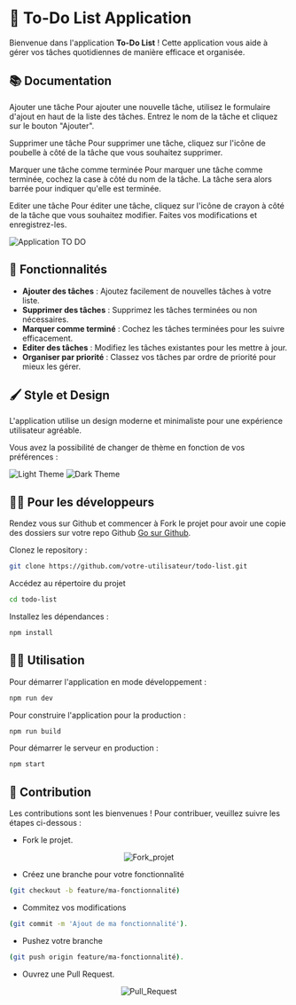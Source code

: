 # 📝 To-Do List Application

Bienvenue dans l'application **To-Do List** ! Cette application vous aide à gérer vos tâches quotidiennes de manière efficace et organisée.

## 📚 Documentation
Ajouter une tâche
Pour ajouter une nouvelle tâche, utilisez le formulaire d'ajout en haut de la liste des tâches. Entrez le nom de la tâche et cliquez sur le bouton "Ajouter".

Supprimer une tâche
Pour supprimer une tâche, cliquez sur l'icône de poubelle à côté de la tâche que vous souhaitez supprimer.

Marquer une tâche comme terminée
Pour marquer une tâche comme terminée, cochez la case à côté du nom de la tâche. La tâche sera alors barrée pour indiquer qu'elle est terminée.

Editer une tâche
Pour éditer une tâche, cliquez sur l'icône de crayon à côté de la tâche que vous souhaitez modifier. Faites vos modifications et enregistrez-les.

<div class="center">
<img class="rounded-md overflow-hidden w-full" alt="Application TO DO" src="https://github.com/Thomas-Zabalo/astro-todolist/assets/150163380/59add277-625c-4bbd-b96e-bd4621e9354f">
</div>

## 🚀 Fonctionnalités

- **Ajouter des tâches** : Ajoutez facilement de nouvelles tâches à votre liste.
- **Supprimer des tâches** : Supprimez les tâches terminées ou non nécessaires.
- **Marquer comme terminé** : Cochez les tâches terminées pour les suivre efficacement.
- **Editer des tâches** : Modifiez les tâches existantes pour les mettre à jour.
- **Organiser par priorité** : Classez vos tâches par ordre de priorité pour mieux les gérer.

## 🖌️ Style et Design
L'application utilise un design moderne et minimaliste pour une expérience utilisateur agréable. 

Vous avez la possibilité de changer de thème en fonction de vos préférences :

<div class="flex gap-4 center">
<img class="rounded-md overflow-hidden w-1/2 lg:w-1/3" alt="Light Theme" src="https://github.com/Thomas-Zabalo/astro-todolist/assets/150163380/0ba2c656-775b-481c-a5eb-0f1f3be6997f">
<img class="rounded-md overflow-hidden w-1/2 lg:w-1/3" alt="Dark Theme" src="https://github.com/Thomas-Zabalo/astro-todolist/assets/150163380/0b1a6e85-5260-4611-a069-3d740f0178b1">
</div>

## 🧑‍🚀 Pour les développeurs

Rendez vous sur Github et commencer à Fork le projet pour avoir une copie des dossiers sur votre repo Github
[Go sur Github](https://github.com/Thomas-Zabalo/astro-todolist).

Clonez le repository :
```sh
git clone https://github.com/votre-utilisateur/todo-list.git
```
Accédez au répertoire du projet
```sh
cd todo-list
```
Installez les dépendances :
```sh
npm install
```

## 🚴‍♂️ Utilisation

Pour démarrer l'application en mode développement :
```sh
npm run dev
```

Pour construire l'application pour la production :
```sh
npm run build
```

Pour démarrer le serveur en production :
```sh
npm start
```

## 🤝 Contribution 
Les contributions sont les bienvenues ! Pour contribuer, veuillez suivre les étapes ci-dessous :

- Fork le projet.
<div align="center">
<img class="w-full rounded-md overflow-hidden" alt="Fork_projet" src="https://github.com/Thomas-Zabalo/astro-todolist/assets/150163380/3eda186a-fa85-4ed1-ba56-1d93d0a05583">
</div>

- Créez une branche pour votre fonctionnalité 
```sh cp
(git checkout -b feature/ma-fonctionnalité)
```
- Commitez vos modifications 
```sh
(git commit -m 'Ajout de ma fonctionnalité').
```
- Pushez votre branche
```sh
(git push origin feature/ma-fonctionnalité).
```
- Ouvrez une Pull Request.

<div align="center">
<img class="w-full rounded-md overflow-hidden" alt="Pull_Request" src="https://github.com/Thomas-Zabalo/astro-todolist/assets/150163380/60aa919a-aa20-4b7b-8fb6-1ddac016210b">
</div>
